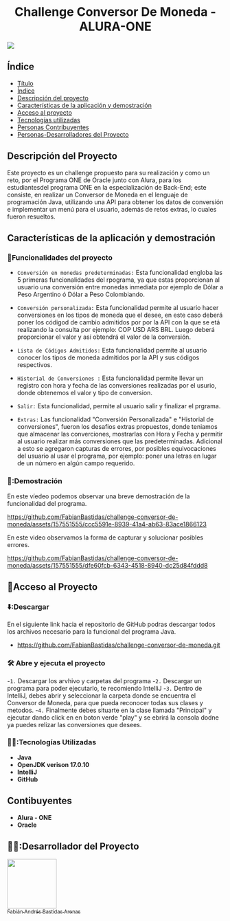 <h1 align="center">Challenge Conversor De Moneda - ALURA-ONE </h1>
 <p align="left">
   <img src="https://img.shields.io/badge/STATUS-%20TERMINADO-blue">
 </p>

## Índice

* [Título](#Título-e-imagen-de-portada)
* [Índice](#índice)
* [Descripción del proyecto](#descripción-del-proyecto)
* [Características de la aplicación y demostración](#Características-de-la-aplicación-y-demostración)
* [Acceso al proyecto](#acceso-proyecto)
* [Tecnologías utilizadas](#tecnologías-utilizadas)
* [Personas Contribuyentes](#personas-contribuyentes)
* [Personas-Desarrolladores del Proyecto](#personas-desarrolladores)

## Descripción del Proyecto
Este proyecto es un challenge propuesto para su realización y como un reto, por el Programa ONE de Oracle junto con Alura, para los estudiantesdel programa ONE en la especialización de Back-End;
este consiste, en realizar un Conversor de Moneda en el lenguaje de programación Java, utilizando una API para obtener los datos de conversión e implementar un menú para el usuario,
además de retos extras, lo cuales fueron resueltos.

## Características de la aplicación y demostración

### :hammer:Funcionalidades del proyecto

- `Conversión en monedas predeterminadas:` Esta funcionalidad engloba las 5 primeras funcionalidades del rpograma, ya que estas proporcionan al usuario una conversión entre monedas
  inmediata por ejemplo de Dólar a Peso Argentino ó Dólar a Peso Colombiando.
  
- `Conversión personalizada:` Esta funcionalidad permite al usuario hacer conversiones en los tipos de moneda que el desee, en este caso deberá poner los códigod de cambio admitidos por
  por la API con la que se etá realizando la consulta por ejemplo: COP USD ARS BRL. Luego deberá proporcionar el valor y así obtendrá el valor de la conversión.
  
- `Lista de Códigos Admitidos:` Esta funcionalidad permite al usuario conocer los tipos de moneda admitidos por la API y sus códigos respectivos.
  
- `Historial de Conversiones :` Esta funcionalidad permite llevar un registro con hora y fecha de las conversiones realizadas por el usurio, donde obtenemos el valor y tipo de conversion.
  
- `Salir:` Esta funcionalidad, permite al usuario salir y finalizar el prgrama.
  
- `Extras:` Las funcionalidad "Conversión Personalizada" e "Historial de conversiones", fueron los desafios extras propuestos, donde teniamos que almacenar las converciones, mostrarlas con Hora y Fecha
  y permitir al usuario realizar más conversiones que las predeterminadas. Adicional a esto se agregaron capturas de errores, por posibles equivocaciones del usuario al usar el programa,
  por ejemplo: poner una letras en lugar de un número en algún campo requerido.

### 🎥:Demostración
En este víedeo podemos observar una breve demostración de la funcionalidad del programa. 

https://github.com/FabianBastidas/challenge-conversor-de-moneda/assets/157551555/ccc5591e-8939-41a4-ab63-83ace1866123

En este video observamos la forma de capturar y solucionar posibles errores.

https://github.com/FabianBastidas/challenge-conversor-de-moneda/assets/157551555/dfe60fcb-6343-4518-8940-dc25d84fddd8

## 📁Acceso al Proyecto

### ⬇️:Descargar
En el siguiente link hacia el repositorio de GitHub podras descargar todos los archivos necesario para la funcional del programa Java.

- https://github.com/FabianBastidas/challenge-conversor-de-moneda.git
  
### 🛠️ Abre y ejecuta el proyecto

-`1.` Descargar los arvhivo y carpetas del programa
-`2.` Descargar un programa para poder ejecutarlo,  te recomiendo IntelliJ
-`3.` Dentro de IntelliJ, debes abrir y seleccionar la carpeta donde se encuentra el Conversor de Moneda, para que pueda reconocer todas sus clases y metodos.
-`4.` Finalmente debes situarte en la clase llamada "Principal" y ejecutar dando click en en boton verde "play" y se ebrirá la consola dodne ya puedes relizar las conversiones que desees.

### 🧑‍💻:Tecnologías Utilizadas

- **Java**
- **OpenJDK verison 17.0.10**
- **IntelliJ**
- **GitHub**

## Contibuyentes
- **Alura - ONE**
- **Oracle**

## 🧑‍💻:Desarrollador del Proyecto

[<img src="https://avatars.githubusercontent.com/u/157551555?v=4" width=115><br><sub>Fabián Andrés Bastidas Arenas</sub>](https://github.com/FabianBastidas)



